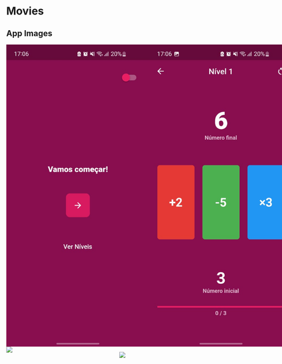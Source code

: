 # Movies

## App Images

<div style="display:flex;">
<img src="https://raw.githubusercontent.com/silvaRaphael/math-game/main/lib/images/math-home.jpg" width="380px">
<img src="https://raw.githubusercontent.com/silvaRaphael/math-game/main/lib/images/math-game.jpg" width="380px">
</div>

<div style="display:flex;">
  <img
    src="https://raw.githubusercontent.com/silvaRaphael/movie-app/home-removebg-preview.png"
    width="300px">

  <img
    src="https://raw.githubusercontent.com/silvaRaphael/movie-app/detalhes-1-removebg-preview.png"
    width="300px">

  
</div>

